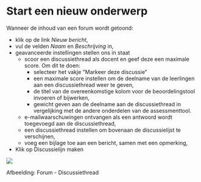 # Start een nieuw onderwerp

Wanneer de inhoud van een forum wordt getoond:

* klik op de link _Nieuw bericht_,
* vul de velden _Naam_ en _Beschrijving_ in,
* geavanceerde instellingen stellen ons in staat
  * scoor een discussiethread als docent en geef deze een maximale score. Om dit te doen:
    * selecteer het vakje "Markeer deze discussie"
    * een maximale score instellen om de deelname van de leerlingen aan een discussiethread weer te geven,
    * de titel van de overeenkomstige kolom voor de beoordelingstool invoeren of bijwerken,
    * gewicht geven aan de deelname aan de discussiethread in vergelijking met de andere onderdelen van de assessmenttool.
  * e-mailwaarschuwingen ontvangen als een antwoord wordt toegevoegd aan de discussiethread,
  * een discussiethread instellen om bovenaan de discussielijst te verschijnen,
  * voeg een bijlage toe aan een bericht, samen met een opmerking,
* Klik op Discussielijn maken

![](../../.gitbook/assets/graphics5%20%281%29.png)

Afbeelding: Forum - Discussiethread

